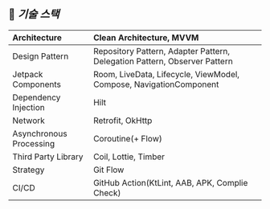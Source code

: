 ## 🚀 *****기술 스택*****
| Architecture | Clean Architecture, MVVM                                                   |
|:---|:---------------------------------------------------------------------------|
| Design Pattern | Repository Pattern, Adapter Pattern,  Delegation Pattern, Observer Pattern |
| Jetpack Components | Room, LiveData, Lifecycle, ViewModel, Compose, NavigationComponent         |
| Dependency Injection | Hilt                                                                       |
| Network | Retrofit, OkHttp                                                           |
| Asynchronous Processing | Coroutine(+ Flow)                                                          |
| Third Party Library | Coil, Lottie, Timber                                                       |
| Strategy | Git Flow                                                                   |
| CI/CD | GitHub Action(KtLint, AAB, APK, Complie Check)                             |

